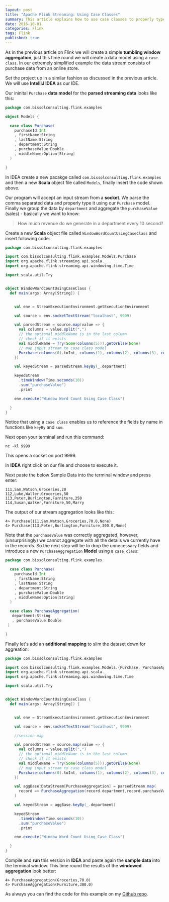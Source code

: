 ```yaml
---
layout: post
title: "Apache Flink Streaming: Using Case Classes"
summary: This article explains how to use case classes to properly type the data sets
date: 2016-10-01
categories: Flink
tags: Flink
published: true
--- 
```


As in the previous article on Flink we will create a simple **tumbling window aggregation**, just this time round we will create a data model using a `case class`. In our extremely simplified example the data stream consists of purchase data from an online store.

Set the project up in a similar fashion as discussed in the previous article. We will use **IntelliJ IDEA** as our IDE.

Our ininital `Purchase` **data model** for the **parsed streaming data** looks like this:

```scala
package com.bissolconsulting.flink.examples

object Models {

  case class Purchase(
    purchaseId:Int
    , firstName:String
    , lastName:String
    , department:String
    , purchaseValue:Double
    , middleName:Option[String]
  )

}
```

In IDEA create a new pacakge called `com.bissolconsulting.flink.examples` and then a new **Scala** object file called `Models`, finally insert the code shown above.

Our program will accept an input stream from a **socket**. We parse the comma separated data and properly type it using our `Purchase` model. Finally we group the data by `department` and aggregate the `purchaseValue` (sales) - basically we want to know: 

> How much revenue do we generate in a department every 10 second?


Create a new **Scala** object file called `WindowWordCountUsingCaseClass` and insert following code:

```scala
package com.bissolconsulting.flink.examples

import com.bissolconsulting.flink.examples.Models.Purchase
import org.apache.flink.streaming.api.scala._
import org.apache.flink.streaming.api.windowing.time.Time

import scala.util.Try


object WindowWordCountUsingCaseClass {
  def main(args: Array[String]) {


    val env = StreamExecutionEnvironment.getExecutionEnvironment

    val source = env.socketTextStream("localhost", 9999)

    val parsedStream = source.map(value => {
      val columns = value.split(",")
      // the optional middleName is in the last column
      // check if it exists
      val middleName = Try(Some(columns(5))).getOrElse(None)
      // map input stream to case class model
      Purchase(columns(0).toInt, columns(1), columns(2), columns(3), columns(4).toDouble, middleName)
    })

    val keyedStream = parsedStream.keyBy(_.department)

    keyedStream
      .timeWindow(Time.seconds(10))
      .sum("purchaseValue")
      .print

    env.execute("Window Word Count Using Case Class")

  }
}
```

Notice that using a `case class` enables us to reference the fields by name in functions like `keyBy` and `sum`. 

Next open your terminal and run this command:

```
nc -kl 9999
```

This opens a socket on port 9999.

In **IDEA** right click on our file and choose to execute it.

Next paste the below Sample Data into the terminal window and press enter:

```
111,Sam,Watson,Groceries,20
112,Luke,Waller,Groceries,50
113,Peter,Burlington,Furniture,250
114,Susan,Walker,Furniture,50,Marry
```

The output of our stream aggregation looks like this:

```
4> Purchase(111,Sam,Watson,Groceries,70.0,None)
4> Purchase(113,Peter,Burlington,Furniture,300.0,None)
```

Note that the `purchaseValue` was correctly aggregated, however, (unsurprisingly) we cannot aggregate with all the details we currently have in the records. So the next step will be to drop the unnecessary fields and introduce a new `PurchaseAggregation` **Model** using a `case class`:

```scala
package com.bissolconsulting.flink.examples

  case class Purchase(
    purchaseId:Int
    , firstName:String
    , lastName:String
    , department:String
    , purchaseValue:Double
    , middleName:Option[String]
  )

  case class PurchaseAggregation(
   department:String
   , purchaseValue:Double
 )

}
```

Finally let's add an **additional mapping** to slim the dataset down for aggreation:

```scala
package com.bissolconsulting.flink.examples

import com.bissolconsulting.flink.examples.Models.{Purchase, PurchaseAggregation}
import org.apache.flink.streaming.api.scala._
import org.apache.flink.streaming.api.windowing.time.Time

import scala.util.Try


object WindowWordCountUsingCaseClass {
  def main(args: Array[String]) {


    val env = StreamExecutionEnvironment.getExecutionEnvironment

    val source = env.socketTextStream("localhost", 9999)

    //session map

    val parsedStream = source.map(value => {
      val columns = value.split(",")
      // the optional middleName is in the last column
      // check if it exists
      val middleName = Try(Some(columns(5))).getOrElse(None)
      // map input stream to case class model
      Purchase(columns(0).toInt, columns(1), columns(2), columns(3), columns(4).toDouble, middleName)
    })

    val aggBase:DataStream[PurchaseAggregation] = parsedStream.map(
      record => PurchaseAggregation(record.department,record.purchaseValue)
    )

    val keyedStream = aggBase.keyBy(_.department)

    keyedStream
      .timeWindow(Time.seconds(10))
      .sum("purchaseValue")
      .print

    env.execute("Window Word Count Using Case Class")

  }
}
```

Compile and **run** this version in **IDEA** and paste again the **sample data** into the terminal window. This time round the results of the **windowed aggregation** look better:

```
4> PurchaseAggregation(Groceries,70.0)
4> PurchaseAggregation(Furniture,300.0)
```

As always you can find the code for this example on my [Github repo](https://github.com/diethardsteiner/diethardsteiner.github.io/tree/master/sample-files/flink/examples).


